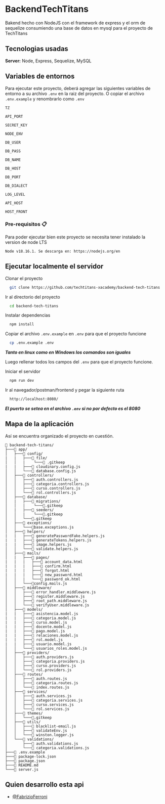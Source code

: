# BackendTechTitans

Bakend hecho con NodeJS con el framework de express y el orm de sequelize consumiendo una base de datos en mysql para el proyecto de TechTitans


## Tecnologias usadas

**Server:** Node, Express, Sequelize, MySQL


## Variables de entornos

Para ejecutar este proyecto, deberá agregar las siguientes variables de entorno a su archivo `.env` en la raiz del proyecto. O copiar el archivo `.env.example` y renombrarlo como `.env`

`TZ`

`API_PORT`

`SECRET_KEY`

`NODE_ENV`

`DB_USER`

`DB_PASS`

`DB_NAME`

`DB_HOST`

`DB_PORT`

`DB_DIALECT`

`LOG_LEVEL`

`API_HOST`

`HOST_FRONT`

### Pre-requisitos 📋

Para poder ejecutar bien este proyecto se necesita tener instalado la version de node LTS

```
Node v18.16.1. Se descarga en: https://nodejs.org/en
```
## Ejecutar localmente el servidor

Clonar el proyecto

```bash
  git clone https://github.com/techtitans-xacademy/backend-tech-titans.git
```

Ir al directorio del proyecto

```bash
  cd backend-tech-titans
```

Instalar dependencias

```bash
  npm install
```

Copiar el archivo `.env.example` en `.env` para que el proyecto funcione

```bash
  cp .env.example .env
```
***Tanto en linux como en Windows los comandos son iguales***

Luego rellenar todos los campos del `.env` para que el proyecto funcione.

Iniciar el servidor

```bash
  npm run dev
```

Ir al navegador/postman/frontend y pegar la siguiente ruta  

```bash
  http://localhost:8080/
```
***El puerto se setea en el archivo `.env` si no por defecto es el 8080***

## Mapa de la aplicación

Así se encuentra organizado el proyecto en cuestión.

```
📁 backend-tech-titans/
├───📁 app/
│   ├───📁 config/
|   |   ├───📁 file/
│   │   |    └───📄 .gitkeep
|   |   ├───📄 cloudinary.config.js
│   │   └───📄 database.config.js
│   ├───📁 controllers/
│   │   ├───📄 auth.controllers.js
│   │   ├───📄 categoria.controllers.js
│   │   ├───📄 curso.controllers.js
│   │   └───📄 rol.controllers.js
│   ├───📁 database/
│   |   ├───📁 migrations/
│   │   |    └───📄.gitkeep
│   |   ├───📁 seeders/
│   │   |    └───📄.gitkeep
│   │   └───📄.gitkeep
│   ├───📁 exceptions/
│   │   └───📄base.exceptions.js
│   ├───📁 helpers/
|   |   ├───📄 generatePasswordFake.helpers.js
|   |   ├───📄 generateTokens.helpers.js
|   |   ├───📄 image.helpers.js
│   │   └───📄 validate.helpers.js
│   ├───📁 mails/
│   |   ├───📁 pages/
|   |   |   ├───📄 account_data.html
|   |   |   ├───📄 confirm.html
|   |   |   ├───📄 forgot.html
|   |   |   ├───📄 new_password.html
│   │   |   └───📄 password_ok.html
│   │   └───📄config.mails.js
│   ├───📁 middleware/
│   │   ├───📄 error_handler.middleware.js
│   │   ├───📄 register.middleware.js
│   │   ├───📄 root_path.middleware.js
│   │   └───📄 verifyUser.middleware.js
│   ├───📁 models/
|   |   ├───📄 asistencia.model.js
|   |   ├───📄 categoria.model.js
|   |   ├───📄 curso.model.js
|   |   ├───📄 docente.model.js
|   |   ├───📄 pago.model.js
|   |   ├───📄 relaciones.model.js
|   |   ├───📄 rol.model.js
|   |   ├───📄 usuario.model.js
│   │   └───📄 usuarios_roles.model.js
│   ├───📁 providers/
│   │   ├───📄 auth.providers.js
│   │   ├───📄 categoria.providers.js
│   │   ├───📄 curso.providers.js
│   │   └───📄 rol.providers.js
│   ├───📁 routes/
│   │   ├───📄 auth.routes.js
│   │   ├───📄 categoria.routes.js
│   │   └───📄 index.routes.js
│   ├───📁 services/
│   │   ├───📄 auth.services.js
│   │   ├───📄 categoria.services.js
│   │   ├───📄 curso.services.js
│   │   └───📄 rol.services.js
│   ├───📁 themes/
│   │   └───📄.gitkeep
│   ├───📁 utils/
│   │   ├───📄 blacklist-email.js
│   │   ├───📄 validateEnv.js
│   │   └───📄 winston.logger.js
│   └───📁 validations/
│       ├───📄 auth.validations.js
│       └───📄 categoria.validations.js
├───📄 .env.example
├───📄 package-lock.json
├───📄 package.json
├───📄 README.md
└───📄 server.js
```

## Quien desarrollo esta api

- [@FabrizioFerroni](https://www.github.com/FabrizioFerroni)